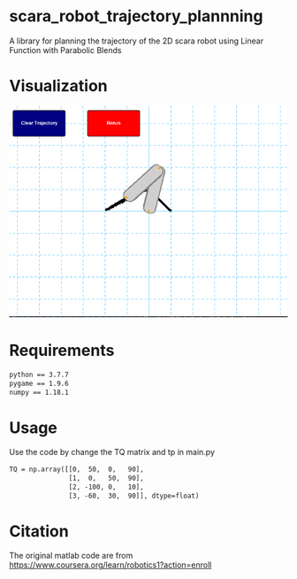 # scara_robot_trajectory_plannning
A library for planning the trajectory of the 2D scara robot using Linear Function with Parabolic Blends
# Visualization
![](figure/pygame.png)
# Requirements
```
python == 3.7.7 
pygame == 1.9.6
numpy == 1.18.1
```

# Usage 
Use the code by change the TQ matrix and tp in main.py
```
TQ = np.array([[0,  50,  0,   90],
               [1,  0,   50,  90],
               [2, -100, 0,   10],
               [3, -60,  30,  90]], dtype=float)
```


# Citation
The original matlab code are from <br>
https://www.coursera.org/learn/robotics1?action=enroll
